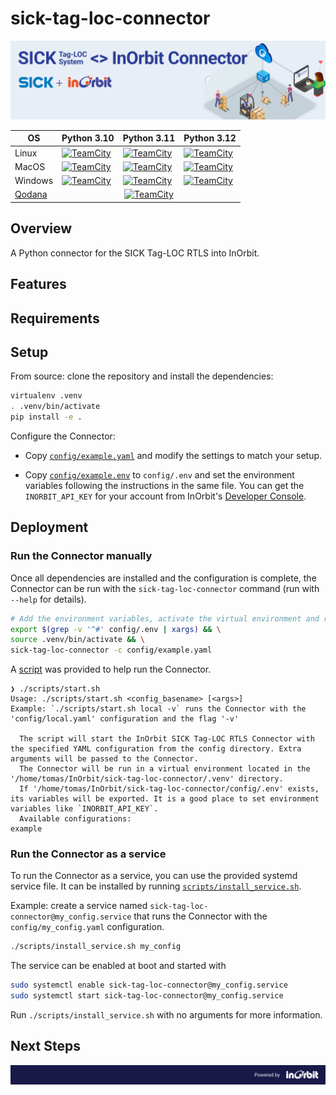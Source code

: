 # sick-tag-loc-connector

![SICK Tag LOC RTLS InOrbit Connector](./assets/inorbit_sick_connector_banner.png)

<table>
  <thead>
    <tr>
      <th>OS</th>
      <th>Python 3.10</th>
      <th>Python 3.11</th>
      <th>Python 3.12</th>
    </tr>
  </thead>
  <tbody>
    <tr>
      <td>Linux</td>
      <td><a href="https://inorbit.teamcity.com/buildConfiguration/Engineering_Development_DeveloperPortal_Connectors_SickTagLocConnector_LinuxPython310QualityCheck?branch=%3Cdefault%3E&mode=builds"><img src="https://inorbit.teamcity.com/app/rest/builds/buildType:id:Engineering_Development_DeveloperPortal_Connectors_SickTagLocConnector_LinuxPython310QualityCheck/statusIcon.svg" alt="TeamCity"/></td>
      <td><a href="https://inorbit.teamcity.com/buildConfiguration/Engineering_Development_DeveloperPortal_Connectors_SickTagLocConnector_LinuxPython311QualityCheck?branch=%3Cdefault%3E&mode=builds"><img src="https://inorbit.teamcity.com/app/rest/builds/buildType:id:Engineering_Development_DeveloperPortal_Connectors_SickTagLocConnector_LinuxPython311QualityCheck/statusIcon.svg" alt="TeamCity"/></td>
      <td><a href="https://inorbit.teamcity.com/buildConfiguration/Engineering_Development_DeveloperPortal_Connectors_SickTagLocConnector_LinuxPython312QualityCheck?branch=%3Cdefault%3E&mode=builds"><img src="https://inorbit.teamcity.com/app/rest/builds/buildType:id:Engineering_Development_DeveloperPortal_Connectors_SickTagLocConnector_LinuxPython312QualityCheck/statusIcon.svg" alt="TeamCity"/></td>
    </tr>
    <tr>
      <td>MacOS</td>
      <td><a href="https://inorbit.teamcity.com/buildConfiguration/Engineering_Development_DeveloperPortal_Connectors_SickTagLocConnector_MacPython310QualityCheck?branch=%3Cdefault%3E&mode=builds"><img src="https://inorbit.teamcity.com/app/rest/builds/buildType:id:Engineering_Development_DeveloperPortal_Connectors_SickTagLocConnector_MacPython310QualityCheck/statusIcon.svg" alt="TeamCity"/></td>
      <td><a href="https://inorbit.teamcity.com/buildConfiguration/Engineering_Development_DeveloperPortal_Connectors_SickTagLocConnector_MacPython311QualityCheck?branch=%3Cdefault%3E&mode=builds"><img src="https://inorbit.teamcity.com/app/rest/builds/buildType:id:Engineering_Development_DeveloperPortal_Connectors_SickTagLocConnector_MacPython311QualityCheck/statusIcon.svg" alt="TeamCity"/></td>
      <td><a href="https://inorbit.teamcity.com/buildConfiguration/Engineering_Development_DeveloperPortal_Connectors_SickTagLocConnector_MacPython312QualityCheck?branch=%3Cdefault%3E&mode=builds"><img src="https://inorbit.teamcity.com/app/rest/builds/buildType:id:Engineering_Development_DeveloperPortal_Connectors_SickTagLocConnector_MacPython312QualityCheck/statusIcon.svg" alt="TeamCity"/></td>
    </tr>
    <tr>
      <td>Windows</td>
      <td><a href="https://inorbit.teamcity.com/buildConfiguration/Engineering_Development_DeveloperPortal_Connectors_SickTagLocConnector_WindowsPython310QualityCheck?branch=%3Cdefault%3E&mode=builds"><img src="https://inorbit.teamcity.com/app/rest/builds/buildType:id:Engineering_Development_DeveloperPortal_Connectors_SickTagLocConnector_WindowsPython310QualityCheck/statusIcon.svg" alt="TeamCity"/></td>
      <td><a href="https://inorbit.teamcity.com/buildConfiguration/Engineering_Development_DeveloperPortal_Connectors_SickTagLocConnector_WindowsPython311QualityCheck?branch=%3Cdefault%3E&mode=builds"><img src="https://inorbit.teamcity.com/app/rest/builds/buildType:id:Engineering_Development_DeveloperPortal_Connectors_SickTagLocConnector_WindowsPython311QualityCheck/statusIcon.svg" alt="TeamCity"/></td>
      <td><a href="https://inorbit.teamcity.com/buildConfiguration/Engineering_Development_DeveloperPortal_Connectors_SickTagLocConnector_WindowsPython312QualityCheck?branch=%3Cdefault%3E&mode=builds"><img src="https://inorbit.teamcity.com/app/rest/builds/buildType:id:Engineering_Development_DeveloperPortal_Connectors_SickTagLocConnector_WindowsPython312QualityCheck/statusIcon.svg" alt="TeamCity"/></td>
    </tr>
    <tr>
      <td><a href="https://www.jetbrains.com/qodana/">Qodana</a></td>
      <td colspan=3 align="center"><a href="https://inorbit.teamcity.com/buildConfiguration/Engineering_Development_DeveloperPortal_Connectors_SickTagLocConnector_QodanaLinuxQualityCheck?branch=%3Cdefault%3E&mode=builds"><img src="https://inorbit.teamcity.com/app/rest/builds/buildType:id:Engineering_Development_DeveloperPortal_Connectors_SickTagLocConnector_QodanaLinuxQualityCheck/statusIcon.svg" alt="TeamCity"/></td>
    </tr>
  </tbody>
</table>

## Overview

A Python connector for the SICK Tag-LOC RTLS into InOrbit.

## Features

<!-- TODO -->

## Requirements

<!-- TODO -->

## Setup

<!-- TODO: Install from PyPi instructions

There are two ways for installing the connector Python package.

1. From PyPi: `pip install inorbit-instock-connector`

2. From source: clone the repository and install the dependencies: -->

From source: clone the repository and install the dependencies:

```bash
virtualenv .venv
. .venv/bin/activate
pip install -e .
```

Configure the Connector:

- Copy [`config/example.yaml`](config/example.yaml) and modify the settings to match your setup.

- Copy [`config/example.env`](config/example.env) to `config/.env` and set the environment variables following the instructions in the same
  file. You can get the `INORBIT_API_KEY` for your account from InOrbit's
  [Developer Console](https://developer.inorbit.ai/docs#configuring-environment-variables).

## Deployment

### Run the Connector manually

Once all dependencies are installed and the configuration is complete, the Connector can be run with the `sick-tag-loc-connector` command (run with `--help` for details).

```bash
# Add the environment variables, activate the virtual environment and run the Connector
export $(grep -v '^#' config/.env | xargs) && \
source .venv/bin/activate && \
sick-tag-loc-connector -c config/example.yaml
```

A [script](scripts/start.sh) was provided to help run the Connector.

```
❯ ./scripts/start.sh
Usage: ./scripts/start.sh <config_basename> [<args>]
Example: `./scripts/start.sh local -v` runs the Connector with the 'config/local.yaml' configuration and the flag '-v'

  The script will start the InOrbit SICK Tag-LOC RTLS Connector with the specified YAML configuration from the config directory. Extra arguments will be passed to the Connector.
  The Connector will be run in a virtual environment located in the '/home/tomas/InOrbit/sick-tag-loc-connector/.venv' directory.
  If '/home/tomas/InOrbit/sick-tag-loc-connector/config/.env' exists, its variables will be exported. It is a good place to set environment variables like `INORBIT_API_KEY`.
  Available configurations:
example
```

### Run the Connector as a service

To run the Connector as a service, you can use the provided systemd service file. It can be installed by running [`scripts/install_service.sh`](scripts/install_service.sh).

Example: create a service named `sick-tag-loc-connector@my_config.service` that runs the Connector with the `config/my_config.yaml` configuration.

```bash
./scripts/install_service.sh my_config
```

The service can be enabled at boot and started with

```bash
sudo systemctl enable sick-tag-loc-connector@my_config.service
sudo systemctl start sick-tag-loc-connector@my_config.service
```

Run `./scripts/install_service.sh` with no arguments for more information.

## Next Steps

<!-- TODO -->


![Powered by InOrbit](./assets/inorbit_github_footer.png)

